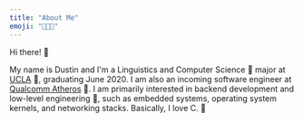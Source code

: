 ```yaml
---
title: "About Me"
emoji: "👨🏼‍💻"
---
```


Hi there! <span aria-label="hand-wave" role="img">👋</span>

My name is Dustin and I'm a Linguistics and Computer Science <span aria-label="tree" role="img">🌳</span> major at [UCLA](https://ucla.edu) <span aria-label="bear" role="img">🐻</span>, graduating June 2020. I am also an incoming software engineer at [Qualcomm Atheros](https://www.qualcomm.com/products/networking) <span aria-label="cellular signal bars" role="img">📶</span>. I am primarily interested in backend development and low-level engineering <span aria-label="ladybug" role="img">🐞</span>, such as embedded systems, operating system kernels, and networking stacks. Basically, I love C. <span aria-label="orange" role="img">🍊</span>
